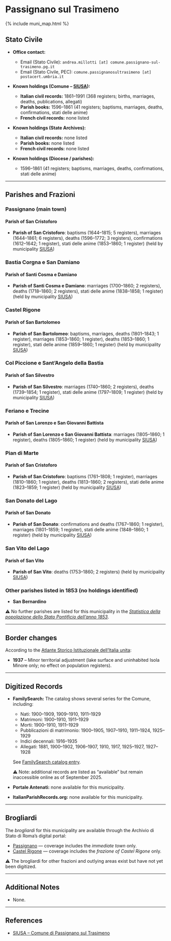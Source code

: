 # Passignano sul Trasimeno

{% include muni_map.html %}

## Stato Civile

* **Office contact:**

  * Email (Stato Civile): `andrea.millotti [at] comune.passignano-sul-trasimeno.pg.it`
  * Email (Stato Civile, PEC): `comune.passignanosultrasimeno [at] postacert.umbria.it`

* **Known holdings (Comune – [SIUSA](https://siusa-archivi.cultura.gov.it/cgi-bin/siusa/pagina.pl?TipoPag=comparc&Chiave=308718)):**

  * **Italian civil records:** 1861–1991 (368 registers; births, marriages, deaths, publications, allegati)
  * **Parish books:** 1596–1861 (41 registers; baptisms, marriages, deaths, confirmations, stati delle anime)
  * **French civil records:** none listed

* **Known holdings (State Archives):**

  * **Italian civil records:** none listed
  * **Parish books:** none listed
  * **French civil records:** none listed

* **Known holdings (Diocese / parishes):**

  * 1596–1861 (41 registers; baptisms, marriages, deaths, confirmations, stati delle anime)

---

## Parishes and Frazioni

### Passignano (main town)

#### Parish of San Cristoforo

* **Parish of San Cristoforo**: baptisms (1644–1815; 5 registers), marriages (1644–1861; 6 registers), deaths (1596–1772; 3 registers), confirmations (1612–1642; 1 register), stati delle anime (1853–1860; 1 register) (held by municipality [SIUSA](https://siusa-archivi.cultura.gov.it/cgi-bin/siusa/pagina.pl?Chiave=308718))

### Bastia Corgna e San Damiano

#### Parish of Santi Cosma e Damiano

* **Parish of Santi Cosma e Damiano**: marriages (1700–1860; 2 registers), deaths (1718–1860; 2 registers), stati delle anime (1838–1858; 1 register) (held by municipality [SIUSA](https://siusa-archivi.cultura.gov.it/cgi-bin/siusa/pagina.pl?Chiave=308718))

### Castel Rigone

#### Parish of San Bartolomeo

* **Parish of San Bartolomeo**: baptisms, marriages, deaths (1801–1843; 1 register), marriages (1853–1860; 1 register), deaths (1853–1860; 1 register), stati delle anime (1859–1860; 1 register) (held by municipality [SIUSA](https://siusa-archivi.cultura.gov.it/cgi-bin/siusa/pagina.pl?Chiave=308718))

### Col Piccione e Sant’Angelo della Bastia

#### Parish of San Silvestro

* **Parish of San Silvestro**: marriages (1740–1860; 2 registers), deaths (1739–1854; 1 register), stati delle anime (1797–1809; 1 register) (held by municipality [SIUSA](https://siusa-archivi.cultura.gov.it/cgi-bin/siusa/pagina.pl?Chiave=308718))

### Feriano e Trecine

#### Parish of San Lorenzo e San Giovanni Battista

* **Parish of San Lorenzo e San Giovanni Battista**: marriages (1805–1860; 1 register), deaths (1805–1860; 1 register) (held by municipality [SIUSA](https://siusa-archivi.cultura.gov.it/cgi-bin/siusa/pagina.pl?Chiave=308718))

### Pian di Marte

#### Parish of San Cristoforo

* **Parish of San Cristoforo**: baptisms (1761–1808; 1 register), marriages (1810–1860; 1 register), deaths (1813–1860; 2 registers), stati delle anime (1823–1859; 1 register) (held by municipality [SIUSA](https://siusa-archivi.cultura.gov.it/cgi-bin/siusa/pagina.pl?Chiave=308718))

### San Donato del Lago

#### Parish of San Donato

* **Parish of San Donato**: confirmations and deaths (1767–1860; 1 register), marriages (1801–1859; 1 register), stati delle anime (1848–1860; 1 register) (held by municipality [SIUSA](https://siusa-archivi.cultura.gov.it/cgi-bin/siusa/pagina.pl?Chiave=308718))

### San Vito del Lago

#### Parish of San Vito

* **Parish of San Vito**: deaths (1753–1860; 2 registers) (held by municipality [SIUSA](https://siusa-archivi.cultura.gov.it/cgi-bin/siusa/pagina.pl?Chiave=308718))

### Other parishes listed in 1853 (no holdings identified)

* **San Bernardino**

⚠️ No further parishes are listed for this municipality in the *[Statistica della popolazione dello Stato Pontificio dell’anno 1853](https://www.google.it/books/edition/Statistics_della_popolazione_dello_Stato/v6dCAQAAMAAJ)*.

---

## Border changes

According to the [Atlante Storico Istituzionale dell’Italia unita](http://dati.san.beniculturali.it/asi/local/detail.html?UA05108):

* **1937** – Minor territorial adjustment (lake surface and uninhabited Isola Minore only; no effect on population registers).

---

## Digitized Records

* **FamilySearch:** The catalog shows several series for the Comune, including:

  * Nati: 1900–1909, 1909–1910, 1911–1929
  * Matrimoni: 1900–1910, 1911–1929
  * Morti: 1900–1910, 1911–1929
  * Pubblicazioni di matrimonio: 1900–1905, 1907–1910, 1911–1924, 1925–1929
  * Indici decennali: 1916–1935
  * Allegati: 1881, 1900–1902, 1906–1907, 1910, 1917, 1925–1927, 1927–1928

  See [FamilySearch catalog entry](https://www.familysearch.org/en/search/catalog/835194).

  ⚠️ Note: additional records are listed as “available” but remain inaccessible online as of September 2025.

* **Portale Antenati:** none available for this municipality.

* **ItalianParishRecords.org:** none available for this municipality.

---

## Brogliardi

The *brogliardi* for this municipality are available through the Archivio di Stato di Roma’s digital portal:

* [Passignano](https://imagoarchiviodistatoroma.cultura.gov.it/Gregoriano/s_brogliardi.php?Provincia=Perugia&Denominazione=Passignano) — coverage includes the *immediate town* only.
* [Castel Rigone](https://imagoarchiviodistatoroma.cultura.gov.it/Gregoriano/s_brogliardi.php?Provincia=Perugia&Denominazione=Castel%20Rigone) — coverage includes the *frazione of Castel Rigone* only.

⚠️ The brogliardi for other frazioni and outlying areas exist but have not yet been digitized.

---

## Additional Notes

* None.

---

## References

* [SIUSA – Comune di Passignano sul Trasimeno](https://siusa-archivi.cultura.gov.it/cgi-bin/siusa/pagina.pl?TipoPag=comparc&Chiave=308718)
